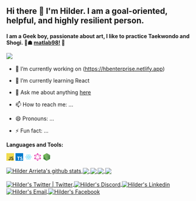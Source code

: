 ## Hi there 👋 I'm Hilder. I am a goal-oriented, helpful, and highly resilient person.

#### I am a Geek boy, passionate about art, I like to practice Taekwondo and Shogi.  🥋☗ [matlab98!](https://matlab98.github.io) 👋

<!--
**matlab98/matlab98** is a ✨ _special_ ✨ repository because its `README.md` (this file) appears on your GitHub profile.

Here are some ideas to get you started:


-->


<img src="https://readme-typing-svg.herokuapp.com?font=Open+Sans&color=F77676&width=500&lines=This+is+my+GitHub+stats">  

- 🔭 I’m currently working on (https://hbenterprise.netlify.app)
- 🌱 I’m currently learning React
- 💬 Ask me about anything [here](https://github.com/matlab98/matlab98/issues)

- 📫 How to reach me: ...
- 😄 Pronouns: ...
- ⚡ Fun fact: ...

**Languages and Tools:**  

<code><img height="20" src="https://raw.githubusercontent.com/github/explore/80688e429a7d4ef2fca1e82350fe8e3517d3494d/topics/javascript/javascript.png"></code>
<code><img height="20" src="https://raw.githubusercontent.com/github/explore/80688e429a7d4ef2fca1e82350fe8e3517d3494d/topics/typescript/typescript.png"></code>
<code><img height="20" src="https://raw.githubusercontent.com/github/explore/80688e429a7d4ef2fca1e82350fe8e3517d3494d/topics/react/react.png"></code>
<code><img height="20" src="https://raw.githubusercontent.com/github/explore/5c058a388828bb5fde0bcafd4bc867b5bb3f26f3/topics/graphql/graphql.png"></code>
<code><img height="20" src="https://raw.githubusercontent.com/github/explore/80688e429a7d4ef2fca1e82350fe8e3517d3494d/topics/nodejs/nodejs.png"></code>    


<a href="">
  <img align="center" src="https://github-readme-stats.vercel.app/api?username=matlab98&show_icons=true&count_private=true&theme=dracula&line_height=27" 
       alt="Hilder Arrieta's github stats" />
</a>
<a href="">
  <img align="center" src="https://github-readme-stats.vercel.app/api/top-langs/?username=matlab98&layout=compact&theme=material-palenight" />
</a>

<a href="">
  <img align="center" src="https://github-readme-stats.vercel.app/api/pin/?username=matlab98&repo=github-readme-stats&theme=material-palenight" />
</a>    
<a href="">
  <img align="center" src="https://github-readme-stats.vercel.app/api/pin/?username=matlab98&repo=matlab98.github.io&theme=material-palenight" />
</a>
<a href="">
  <img align="center" src="https://github-readme-stats.vercel.app/api/wakatime?username=hilbrakaku" />
</a>
<br />
<br />

<a align="center" href="https://twitter.com/HilbraKaku">
  <img align="center" alt="Hilder's Twitter | Twitter" width="21px" src="https://img.icons8.com/color/96/000000/twitter--v1.png" />
</a>
<a align="center" href="https://discord.gg/tMtNNrHmGe">
  <img align="center" alt="Hilder's Discord" width="21px" src="https://img.icons8.com/color/96/000000/discord-new-logo.png" />
</a>
<a align="center" href="https://www.linkedin.com/in/hilbra-kaku/">
  <img align="center" alt="Hilder's Linkedin" width="21px" src="https://img.icons8.com/fluent/96/000000/linkedin.png" />
</a>
<a align="center" href="http://harrietaruiz19@outlook.com">
  <img align="center" alt="Hilder's Email" width="21px" src="https://img.icons8.com/color/96/000000/important-mail.png" />
</a>
<a align="center" href="https://www.facebook.com/Hildera/">
  <img align="center" alt="Hilder's Facebook" width="21px" src="https://img.icons8.com/color/96/000000/facebook.png" />
</a>


